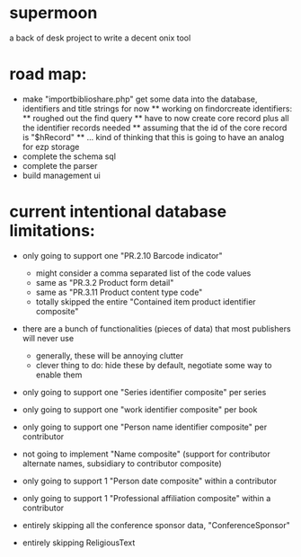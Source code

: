# supermoon
a back of desk project to write a decent onix tool

# road map:
* make "importbiblioshare.php" get some data into the database, identifiers and title strings for now
  ** working on findorcreate identifiers:
  ** roughed out the find query
  ** have to now create core record plus all the identifier records needed
  ** assuming that the id of the core record is "$hRecord"
  ** ... kind of thinking that this is going to have an analog for ezp storage
* complete the schema sql
* complete the parser
* build management ui



# current intentional database limitations:

* only going to support one "PR.2.10 Barcode indicator"

     * might consider a comma separated list of the code values
     * same as "PR.3.2 Product form detail"
     * same as "PR.3.11 Product content type code"
     * totally skipped the entire "Contained item product identifier composite"

* there are a bunch of functionalities (pieces of data) that most publishers will never use

     * generally, these will be annoying clutter
     * clever thing to do: hide these by default, negotiate some way to enable them

* only going to support one "Series identifier composite" per series

* only going to support one "work identifier composite" per book

* only going to support one "Person name identifier composite" per contributor

* not going to implement "Name composite" (support for contributor alternate names, subsidiary to contributor composite)

* only going to support 1 "Person date composite" within a contributor

* only going to support 1 "Professional affiliation composite" within a contributor

* entirely skipping all the conference sponsor data, "ConferenceSponsor"

* entirely skipping ReligiousText







